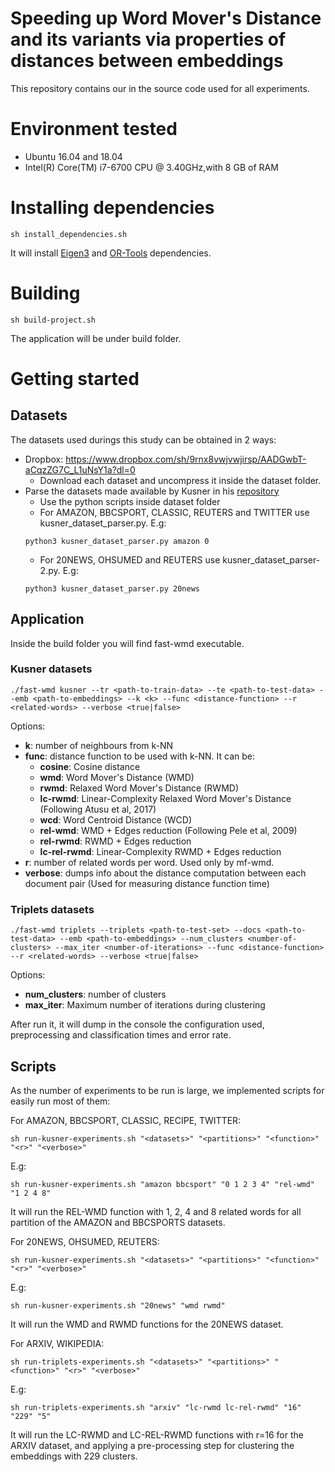 # Speeding up Word Mover's Distance and its variants via properties of distances between embeddings

This repository contains our in the source code used for all experiments.

# Environment tested

- Ubuntu 16.04 and 18.04
- Intel(R) Core(TM) i7-6700 CPU @ 3.40GHz,with 8 GB of RAM

# Installing dependencies
```shell
sh install_dependencies.sh
```
It will install [Eigen3](http://eigen.tuxfamily.org/index.php) and [OR-Tools](https://developers.google.com/optimization/) dependencies.

# Building
```shell
sh build-project.sh
```
The application will be under build folder.

# Getting started

## Datasets

The datasets used durings this study can be obtained in 2 ways:

- Dropbox: https://www.dropbox.com/sh/9rnx8vwjvwjirsp/AADGwbT-aCqzZG7C_L1uNsY1a?dl=0 
    - Download each dataset and uncompress it inside the dataset folder.    
- Parse the datasets made available by Kusner in his [repository](https://github.com/mkusner/wmd)
    - Use the python scripts inside dataset folder
    - For AMAZON, BBCSPORT, CLASSIC, REUTERS and TWITTER use kusner_dataset_parser.py. E.g:    
    ```
    python3 kusner_dataset_parser.py amazon 0
    ```
    - For 20NEWS, OHSUMED and REUTERS use kusner_dataset_parser-2.py. E.g:    
    ```
    python3 kusner_dataset_parser.py 20news
    ```

## Application

Inside the build folder you will find fast-wmd executable.

### Kusner datasets

```shell
./fast-wmd kusner --tr <path-to-train-data> --te <path-to-test-data> --emb <path-to-embeddings> --k <k> --func <distance-function> --r <related-words> --verbose <true|false>
```
Options:

- **k**: number of neighbours from k-NN
- **func**: distance function to be used with k-NN. It can be:
    - **cosine**:      Cosine distance
    - **wmd**:         Word Mover's Distance (WMD)
    - **rwmd**:        Relaxed Word Mover's Distance (RWMD)
    - **lc-rwmd**:     Linear-Complexity Relaxed Word Mover's Distance (Following Atusu et al, 2017)
    - **wcd**:         Word Centroid Distance (WCD)
    - **rel-wmd**:     WMD + Edges reduction (Following Pele et al, 2009)
    - **rel-rwmd**:    RWMD + Edges reduction
    - **lc-rel-rwmd**: Linear-Complexity RWMD + Edges reduction
- **r**: number of related words per word. Used only by mf-wmd.
- **verbose**: dumps info about the distance computation between each document pair (Used for measuring distance function time)

### Triplets datasets

```shell
./fast-wmd triplets --triplets <path-to-test-set> --docs <path-to-test-data> --emb <path-to-embeddings> --num_clusters <number-of-clusters> --max_iter <number-of-iterations> --func <distance-function> --r <related-words> --verbose <true|false>
```

Options:
- **num_clusters**: number of clusters
- **max_iter**: Maximum number of iterations during clustering

After run it, it will dump in the console the configuration used, preprocessing and classification times and error rate.

## Scripts

As the number of experiments to be run is large, we implemented scripts for easily run most of them:

For AMAZON, BBCSPORT, CLASSIC, RECIPE, TWITTER:
```shell
sh run-kusner-experiments.sh "<datasets>" "<partitions>" "<function>" "<r>" "<verbose>"
```

E.g:
```shell
sh run-kusner-experiments.sh "amazon bbcsport" "0 1 2 3 4" "rel-wmd" "1 2 4 8"
```
It will run the REL-WMD function with 1, 2, 4 and 8 related words for all partition of the AMAZON and BBCSPORTS datasets.

For 20NEWS, OHSUMED, REUTERS:
```shell
sh run-kusner-experiments.sh "<datasets>" "<partitions>" "<function>" "<r>" "<verbose>"
```

E.g:
```shell
sh run-kusner-experiments.sh "20news" "wmd rwmd"
```
It will run the WMD and RWMD functions for the 20NEWS dataset.

For ARXIV, WIKIPEDIA:
```shell
sh run-triplets-experiments.sh "<datasets>" "<partitions>" "<function>" "<r>" "<verbose>"
```

E.g:
```shell
sh run-triplets-experiments.sh "arxiv" "lc-rwmd lc-rel-rwmd" "16" "229" "5"
```

It will run the LC-RWMD and LC-REL-RWMD functions with r=16 for the ARXIV dataset, and applying a pre-processing step for clustering the embeddings with 229 clusters.